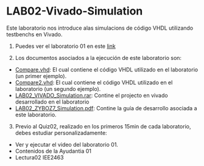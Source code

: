 # LAB02-Vivado-Simulation

Este laboratorio nos introduce alas simulacions de código VHDL utilizando testbenchs en Vivado.

1. Puedes ver el laboratorio 01 en este [link](https://youtu.be/QokZ1R7vCYQ)

2. Los documentos asociados a la ejecución de este laboratorio son:

* [Compare.vhd](): El cual contiene el código VHDL utilizado en el laboratorio (un primer ejemplo).
* [Compare2.vhd](): El cual contiene el código VHDL utilizado en el laboratorio (un segundo ejemplo).
* [LAB02_VIVADO_Simulation.rar](): Contine el projecto en vivado desarrollado en el laboratorio
* [LAB02_ZYBOZ7_Simulation.pdf](): Contine la guía de desarrollo asociada a este laboratorio.

3. Previo al Quiz02, realizado en los primeros 15min de cada laboratorio, debes estudiar personalizadamente:

* Ver y ejecutar el video del laboratorio 01.
* Contenidos de la Ayudantia 01
* Lectura02 IEE2463
